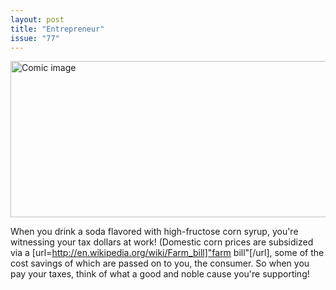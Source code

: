 ```yaml
---
layout: post
title: "Entrepreneur"
issue: "77"
---
```

<img src="{{ site.url }}/comics/77.png" title="Now to go drink some refreshing drinks sweetened with corn sugar!" alt="Comic image" width="780px" height="250px"/>

When you drink a soda flavored with high-fructose corn syrup, you're witnessing your tax dollars at work!  (Domestic corn prices are subsidized via a [url=http://en.wikipedia.org/wiki/Farm_bill]"farm bill"[/url], some of the cost savings of which are passed on to you, the consumer.  So when you pay your taxes, think of what a good and noble cause you're supporting!